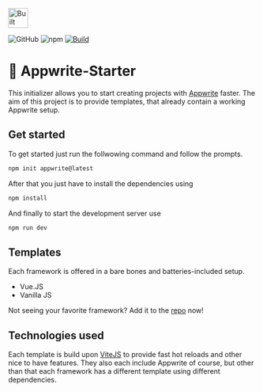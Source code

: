 <!-- 'Made with Appwrite' badge -->
<a href="https://appwrite.io/" target="_blank">
  <img style="height:40px;width:auto" src="https://appwrite.io/images-ee/press/badge-pink-button.svg" alt="Built with Appwrite">
</a>

![GitHub](https://img.shields.io/github/license/rdmchr/Appwrite-Starter?color=%230E7FBF)
![npm](https://img.shields.io/npm/v/create-appwrite?color=%230E7FBF)
[![Build](https://github.com/rdmchr/Appwrite-Starter/actions/workflows/build.yml/badge.svg?branch=master)](https://github.com/rdmchr/Appwrite-Starter/actions/workflows/build.yml)

# 🚀 Appwrite-Starter
This initializer allows you to start creating projects with [Appwrite](https://appwrite.io/) faster.
The aim of this project is to provide templates, that already contain a working Appwrite setup.

## Get started
To get started just run the follwowing command and follow the prompts.
```bash
npm init appwrite@latest
```
After that you just have to install the dependencies using
````bash
npm install
````
And finally to start the development server use
````bash
npm run dev
````

## Templates
Each framework is offered in a bare bones and batteries-included setup.
- Vue.JS
- Vanilla JS

Not seeing your favorite framework? Add it to the [repo](https://github.com/rdmchr/Appwrite-Starter) now!

## Technologies used
Each template is build upon [ViteJS](https://vitejs.dev/) to provide fast hot reloads and other nice to have features.
They also each include Appwrite of course, but other than that each framework has a different template using different dependencies.